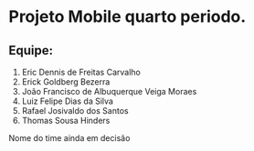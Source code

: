 # Projeto Mobile quarto periodo.

## Equipe:

1. Eric Dennis de Freitas Carvalho
2. Erick Goldberg Bezerra
3. João Francisco de Albuquerque Veiga Moraes
4. Luiz Felipe Dias da Silva
5. Rafael Josivaldo dos Santos
6. Thomas Sousa Hinders

Nome do time ainda em decisão 

